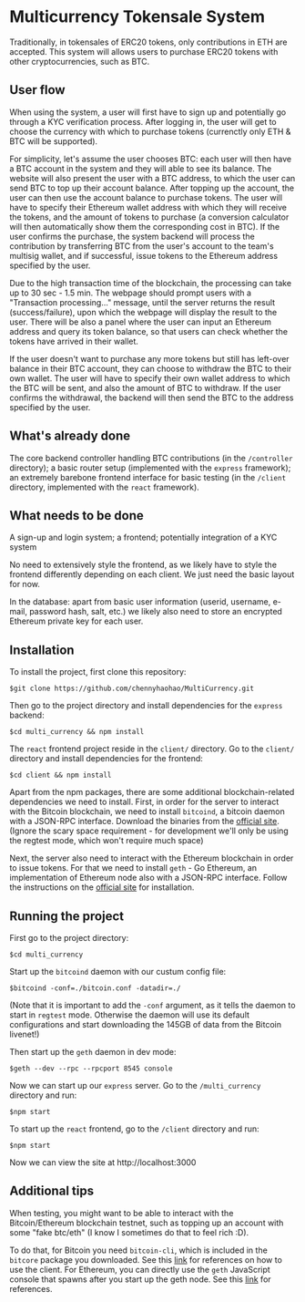 # Multicurrency Tokensale System
Traditionally, in tokensales of ERC20 tokens, only contributions in ETH are accepted. This system will allows users to purchase ERC20 tokens with other cryptocurrencies, such as BTC.  

## User flow
When using the system, a user will first have to sign up and potentially go through a KYC verification process. After logging in, the user will get to choose the currency with which to purchase tokens (currenctly only ETH & BTC will be supported).  

For simplicity, let's assume the user chooses BTC: each user will then have a BTC account in the system and they will able to see its balance. The website will also present the user with a BTC address, to which the user can send BTC to top up their account balance. After topping up the account, the user can then use the account balance to purchase tokens. The user will have to specify their Ethereum wallet address with which they will receive the tokens, and the amount of tokens to purchase (a conversion calculator will then automatically show them the corresponding cost in BTC). If the user confirms the purchase, the system backend will process the contribution by transferring BTC from the user's account to the team's multisig wallet, and if successful, issue tokens to the Ethereum address specified by the user.  

Due to the high transaction time of the blockchain, the processing can take up to 30 sec - 1.5 min. The webpage should prompt users with a "Transaction processing..." message, until the server returns the result (success/failure), upon which the webpage will display the result to the user. There will be also a panel where the user can input an Ethereum address and query its token balance, so that users can check whether the tokens have arrived in their wallet.  

If the user doesn't want to purchase any more tokens but still has left-over balance in their BTC account, they can choose to withdraw the BTC to their own wallet. The user will have to specify their own wallet address to which the BTC will be sent, and also the amount of BTC to withdraw. If the user confirms the withdrawal, the backend will then send the BTC to the address specified by the user.  

## What's already done
The core backend controller handling BTC contributions (in the `/controller` directory); a basic router setup (implemented with the `express` framework); an extremely barebone frontend interface for basic testing (in the `/client` directory, implemented with the `react` framework).  

## What needs to be done

A sign-up and login system; a frontend; potentially integration of a KYC system  
  
No need to extensively style the frontend, as we likely have to style the frontend differently depending on each client. We just need the basic layout for now.  

In the database: apart from basic user information (userid, username, e-mail, password hash, salt, etc.) we likely also need to store an encrypted Ethereum private key for each user.  


## Installation
To install the project, first clone this repository:  
```
$git clone https://github.com/chennyhaohao/MultiCurrency.git
```

Then go to the project directory and install dependencies for the `express` backend:  
```
$cd multi_currency && npm install
```
The `react` frontend project reside in the `client/` directory. Go to the `client/` directory and install dependencies for the frontend:  
```
$cd client && npm install
```
Apart from the npm packages, there are some additional blockchain-related dependencies we need to install. First, in order for the server to interact with the Bitcoin blockchain, we need to install `bitcoind`, a bitcoin daemon with a JSON-RPC interface. Download the binaries from the [official site](https://bitcoin.org/en/download). (Ignore the scary space requirement - for development we'll only be using the regtest mode, which won't require much space)  

Next, the server also need to interact with the Ethereum blockchain in order to issue tokens. For that we need to install `geth` - Go Ethereum, an implementation of Ethereum node also with a JSON-RPC interface. Follow the instructions on the [official site](https://geth.ethereum.org/install/) for installation.  

## Running the project 

First go to the project directory:  
```
$cd multi_currency
```
Start up the `bitcoind` daemon with our custum config file:  
```
$bitcoind -conf=./bitcoin.conf -datadir=./
```
(Note that it is important to add the `-conf` argument, as it tells the daemon to start in `regtest` mode. Otherwise the daemon will use its default configurations and start downloading the 145GB of data from the Bitcoin livenet!)  

Then start up the `geth` daemon in dev mode:  
```
$geth --dev --rpc --rpcport 8545 console
```


Now we can start up our `express` server. Go to the `/multi_currency` directory and run:  
```
$npm start
```

To start up the `react` frontend, go to the `/client` directory and run:
```
$npm start
``` 

Now we can view the site at http://localhost:3000

## Additional tips
When testing, you might want to be able to interact with the Bitcoin/Ethereum blockchain testnet, such as topping up an account with some "fake btc/eth" (I know I sometimes do that to feel rich :D).  

To do that, for Bitcoin you need `bitcoin-cli`, which is included in the `bitcore` package you downloaded. See this [link](https://bitcoin.org/en/developer-reference#rpcs) for references on how to use the client. For Ethereum, you can directly use the `geth` JavaScript console that spawns after you start up the geth node. See this [link](https://github.com/ethereumproject/go-ethereum/wiki/JavaScript-Console) for references.
